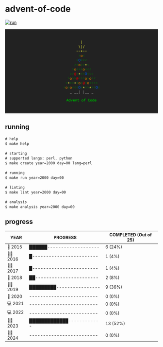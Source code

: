 # advent-of-code

[![run](https://github.com/matheusaraujo/advent-of-code/actions/workflows/run.yaml/badge.svg?branch=2024)](https://github.com/matheusaraujo/advent-of-code/actions/workflows/run.yaml)

![AOC](docs/logo.png)

## running

``` {.bash}
# help
$ make help

# starting
# supported langs: perl, python
$ make create year=2000 day=00 lang=perl

# running
$ make run year=2000 day=00

# linting
$ make lint year=2000 day=00

# analysis
$ make analysis year=2000 day=00
```

## progress

<!-- progress-begin -->

| YEAR          | PROGRESS                      | COMPLETED (Out of 25) |
|---------------|-------------------------------|-----------------------|
| 🎅 2015 | ██████------------------- | 6 (24%) |
| 🧑‍💻 2016 | █------------------------ | 1 (4%) |
| 👩‍💻 2017 | █------------------------ | 1 (4%) |
| 🎅 2018 | ██----------------------- | 2 (8%) |
| 👩‍💻 2019 | █████████---------------- | 9 (36%) |
| 🎁 2020 | ------------------------- | 0 (0%) |
| 💻 2021 | ------------------------- | 0 (0%) |
| 💻 2022 | ------------------------- | 0 (0%) |
| 🧑‍💻 2023 | █████████████------------ | 13 (52%) |
| 👨‍💻 2024 | ------------------------- | 0 (0%) |
<!-- progress-end -->
